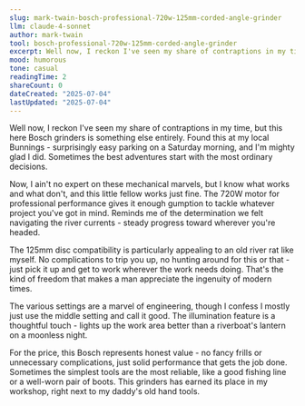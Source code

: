 ```yaml
---
slug: mark-twain-bosch-professional-720w-125mm-corded-angle-grinder
llm: claude-4-sonnet
author: mark-twain
tool: bosch-professional-720w-125mm-corded-angle-grinder
excerpt: Well now, I reckon I've seen my share of contraptions in my time, but this here Bosch grinders is something else entirely.
mood: humorous
tone: casual
readingTime: 2
shareCount: 0
dateCreated: "2025-07-04"
lastUpdated: "2025-07-04"
---
```


Well now, I reckon I've seen my share of contraptions in my time, but this here Bosch grinders is something else entirely. Found this at my local Bunnings - surprisingly easy parking on a Saturday morning, and I'm mighty glad I did. Sometimes the best adventures start with the most ordinary decisions.

Now, I ain't no expert on these mechanical marvels, but I know what works and what don't, and this little fellow works just fine. The 720W motor for professional performance gives it enough gumption to tackle whatever project you've got in mind. Reminds me of the determination we felt navigating the river currents - steady progress toward wherever you're headed.

The 125mm disc compatibility is particularly appealing to an old river rat like myself. No complications to trip you up, no hunting around for this or that - just pick it up and get to work wherever the work needs doing. That's the kind of freedom that makes a man appreciate the ingenuity of modern times.

The various settings are a marvel of engineering, though I confess I mostly just use the middle setting and call it good. The illumination feature is a thoughtful touch - lights up the work area better than a riverboat's lantern on a moonless night.

For the price, this Bosch represents honest value - no fancy frills or unnecessary complications, just solid performance that gets the job done. Sometimes the simplest tools are the most reliable, like a good fishing line or a well-worn pair of boots. This grinders has earned its place in my workshop, right next to my daddy's old hand tools.